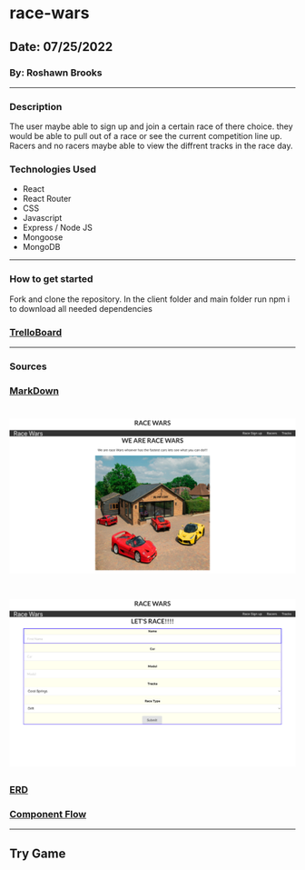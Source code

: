 # race-wars

## Date: 07/25/2022

### By: Roshawn Brooks

---

### Description

The user maybe able to sign up and join a certain race of there choice. they would be able to pull out of a race or see the current competition line up. Racers and no racers maybe able to view the diffrent tracks in the race day.

### Technologies Used

- React
- React Router
- CSS
- Javascript
- Express / Node JS
- Mongoose
- MongoDB

---

### How to get started

Fork and clone the repository. In the client folder and main folder run npm i to download all needed dependencies

### [TrelloBoard](https://trello.com/b/njMskdlx/racing-meet)

---

### Sources

### [MarkDown](https://www.markdownguide.org/cheat-sheet/)

# ![home-page](images/home.png)

# ![sign-up](images/sign-up.png)

### [ERD](https://viewer.diagrams.net/?tags=%7B%7D&highlight=0000ff&edit=_blank&layers=1&nav=1&title=full%20stack%20app#R7ZhLc9owEIB%2FDcd2LD8gHBsgyUybSRrIkJw6Aiu2WlvLyOKVX18Jy29TO4SETNsLSCtpJe1%2B3l27Yw3CzSXHC%2F8aXBJ0TMPddKxhxzQd1JW%2FSrCNBaiHerHE49TVskwwps9ECw0tXVKXRIWJAiAQdFEUzoExMhcFGeYc1sVpTxAUd11gj1QE4zkOqtIpdYUfS8%2FMXia%2FItTzk51Rtx%2BPhDiZrG8S%2BdiFdU5kjTrWgAOIuBVuBiRQxkvsEq%2B72DOaHowTJtosmE6nV18hdPvOWrjO99EPg9x%2F0lpWOFjqCw8gXBBBBQXWMbuBVH0%2B47Ll7Vo4otI2wVa5wSfy14eQJGY0jWVEmacsr1xOGPAQB9KlrupioaRhTEgXhwupj80i9VfdSJtMbBM%2FcFgyl6irGHJ47VNBxgs8V6NrSZ6U%2BSIMZA%2Blq1eEC7LZay2U%2BkDCS%2BQ1BFfX0gvMvh0vWWdeR4kr%2FZzHu1qGNWheqirzhWxod7zANWbFNRWjPAET%2BpFBZtEEhLlfFP6yO7p7JhwmcI3ZNh65oEEyr2hXsqHiQbU%2FO7r3mOiT7eEmN2241Z34VMStPEclU8uTw5LPSRONVZfkXWDUuCAVchJgQVfFg9Q5Ru9xC1QeMfW5hfSzmwQrp%2BTb%2BAJ6Vf5RKyty7IKiNJoligTmHhEVRTtO0osfjo7djI7y11h3pZ%2Bo2N7tjAdslI2ctwUsxMy9YaTKE5MXech3HjO6VDdDatd7OVOxJT8uU6ZlFJmyDmUKFRWZZUVvzNTZ8cIRMJJGo0geW5QjVS1KwWw3R0V1lYOUKMcwcOGDBwwHeX7nS77aaUAvgOovgAV1S7C8cwBKtjtFBCoRtTc01fCURCv0r0Yrp1%2Fixj40WpVJLpdJbw1gtbC9k9Vi1Fx53t6MJxVW37v6TCvN8vN7smoUVcvRIZeg8ahqwsvRRG1mGrf3pzdlWsh%2FHFNaFVNOOJ7%2Fik5uK7v34bCz%2F5g3GNRE9qwU%2BAaw0Nb5SYTY6kSClwJKqUS%2F9yTtXNzf%2B95Tny1QQ66oSTvt00fzC5TVNs9Y9SC0zh%2Bv86rTXB4coZjMDzUn%2F9cg8GavN80eb11ZmKctLRorgralhV1S9N6VRfd47Ia12IZtiT2QvkNIPyax5itj1H9iE2JlN%2Ft%2BHE%2FPvsJbo98%3D)

### [Component Flow](https://lucid.app/lucidchart/2af5f567-4668-48aa-9834-b16d0511d6af/edit?invitationId=inv_6b857c88-d916-41a5-aca2-0719e75a2f8a#)

---

## Try Game
